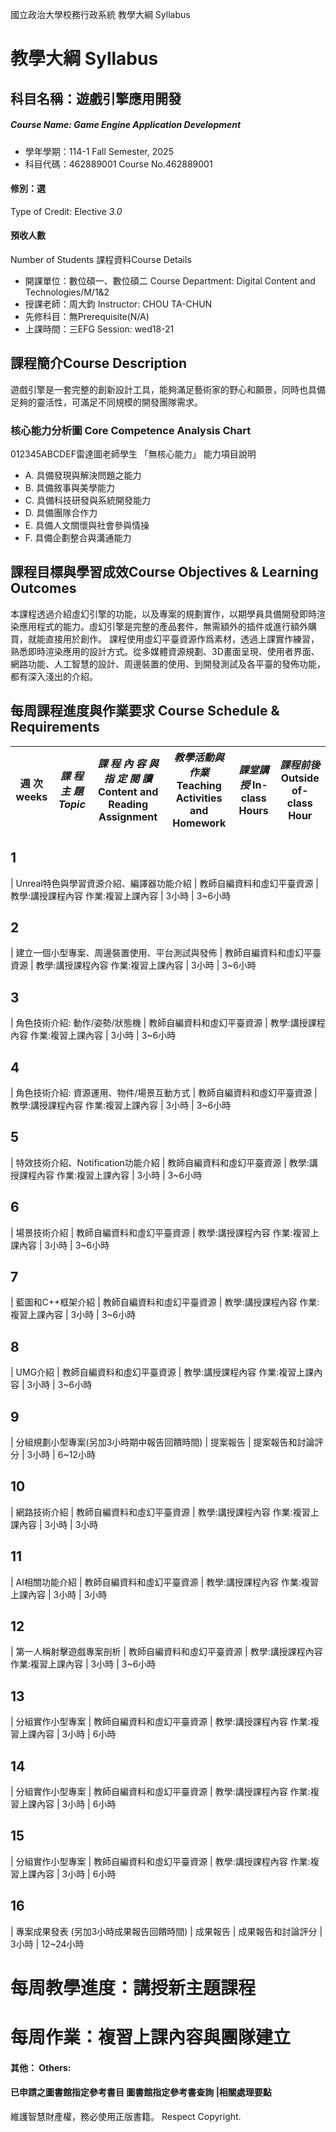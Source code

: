 國立政治大學校務行政系統 教學大綱 Syllabus
# 教學大綱 Syllabus
##  科目名稱：遊戲引擎應用開發
#####  Course Name: Game Engine Application Development
  * 學年學期：114-1 Fall Semester, 2025 
  * 科目代碼：462889001 Course No.462889001
#### 修別：選
Type of Credit: Elective 
_3.0_
#### 預收人數
Number of Students
課程資料Course Details
  * 開課單位：數位碩一、數位碩二 Course Department: Digital Content and Technologies/M/1&2 
  * 授課老師：周大鈞 Instructor: CHOU TA-CHUN 
  * 先修科目：無Prerequisite(N/A)
  * 上課時間：三EFG Session: wed18-21 
##  課程簡介Course Description
遊戲引擎是一套完整的創新設計工具，能夠滿足藝術家的野心和願景，同時也具備足夠的靈活性，可滿足不同規模的開發團隊需求。
###  核心能力分析圖 Core Competence Analysis Chart
012345ABCDEF雷達圖老師學生
「無核心能力」 
能力項目說明
  * A. 具備發現與解決問題之能力
  * B. 具備敘事與美學能力
  * C. 具備科技研發與系統開發能力
  * D. 具備團隊合作力
  * E. 具備人文關懷與社會參與情操
  * F. 具備企劃整合與溝通能力
##  課程目標與學習成效Course Objectives & Learning Outcomes 
本課程透過介紹虛幻引擎的功能，以及專案的規劃實作，以期學員具備開發即時渲染應用程式的能力。虛幻引擎是完整的產品套件，無需額外的插件或進行額外購買，就能直接用於創作。
課程使用虛幻平臺資源作爲素材，透過上課實作練習，熟悉即時渲染應用的設計方式。從多媒體資源規劃、3D畫面呈現、使用者界面、網路功能、人工智慧的設計、周邊裝置的使用、到開發測試及各平臺的發佈功能，都有深入淺出的介紹。
##  每周課程進度與作業要求 Course Schedule & Requirements
週 次 weeks |  _課 程 主 題_ _Topic_ |  _課 程 內 容 與 指 定 閱 讀_ Content and Reading Assignment |  _教學活動與作業_ Teaching Activities and Homework |  _課堂講授_ In-class Hours |  _課程前後_ Outside of-class Hour  
---|---|---|---|---|---  
## 1
|  Unreal特色與學習資源介紹、編譯器功能介紹 |  教師自編資料和虛幻平臺資源 |  教學:講授課程內容 作業:複習上課內容 |  3小時 |  3~6小時  
## 2
|  建立一個小型專案、周邊裝置使用、平台測試與發佈 |  教師自編資料和虛幻平臺資源 |  教學:講授課程內容 作業:複習上課內容 |  3小時 |  3~6小時  
## 3
|  角色技術介紹: 動作/姿勢/狀態機 |  教師自編資料和虛幻平臺資源 |  教學:講授課程內容 作業:複習上課內容 |  3小時 |  3~6小時  
## 4
|  角色技術介紹: 資源運用、物件/場景互動方式 |  教師自編資料和虛幻平臺資源 |  教學:講授課程內容 作業:複習上課內容 |  3小時 |  3~6小時  
## 5
|  特效技術介紹、Notification功能介紹 |  教師自編資料和虛幻平臺資源 |  教學:講授課程內容 作業:複習上課內容 |  3小時 |  3~6小時  
## 6
|  場景技術介紹 |  教師自編資料和虛幻平臺資源 |  教學:講授課程內容 作業:複習上課內容 |  3小時 |  3~6小時  
## 7
|  藍圖和C++框架介紹 |  教師自編資料和虛幻平臺資源 |  教學:講授課程內容 作業:複習上課內容 |  3小時 |  3~6小時  
## 8
|  UMG介紹 |  教師自編資料和虛幻平臺資源 |  教學:講授課程內容 作業:複習上課內容 |  3小時 |  3~6小時  
## 9
|  分組規劃小型專案(另加3小時期中報告回饋時間) |  提案報告 |  提案報告和討論評分 |  3小時 |  6~12小時  
## 10
|  網路技術介紹 |  教師自編資料和虛幻平臺資源 |  教學:講授課程內容 作業:複習上課內容 |  3小時 |  3小時  
## 11
|  AI相關功能介紹 |  教師自編資料和虛幻平臺資源 |  教學:講授課程內容 作業:複習上課內容 |  3小時 |  3小時  
## 12
|  第一人稱射擊遊戲專案剖析 |  教師自編資料和虛幻平臺資源 |  教學:講授課程內容 作業:複習上課內容 |  3小時 |  3~6小時  
## 13
|  分組實作小型專案 |  教師自編資料和虛幻平臺資源 |  教學:講授課程內容 作業:複習上課內容 |  3小時 |  6小時  
## 14
|  分組實作小型專案 |  教師自編資料和虛幻平臺資源 |  教學:講授課程內容 作業:複習上課內容 |  3小時 |  6小時  
## 15
|  分組實作小型專案 |  教師自編資料和虛幻平臺資源 |  教學:講授課程內容 作業:複習上課內容 |  3小時 |  6小時  
## 16
|  專案成果發表 (另加3小時成果報告回饋時間) |  成果報告 |  成果報告和討論評分 |  3小時 |  12~24小時  
# 每周教學進度：講授新主題課程
# 每周作業：複習上課內容與團隊建立
####  其他： Others:
####  已申請之圖書館指定參考書目  圖書館指定參考書查詢 |相關處理要點
維護智慧財產權，務必使用正版書籍。 Respect Copyright.